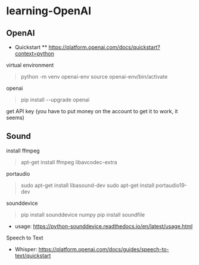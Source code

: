 # learning-OpenAI

## OpenAI
* Quickstart
** https://platform.openai.com/docs/quickstart?context=python

virtual environment
> python -m venv openai-env
> source openai-env/bin/activate

openai
> pip install --upgrade openai

get API key (you have to put money on the account to get it to work, it seems)


## Sound

install ffmpeg
> apt-get install ffmpeg libavcodec-extra

portaudio
> sudo apt-get install libasound-dev
> sudo apt-get install portaudio19-dev


sounddevice
> pip install sounddevice numpy
> pip install soundfile

* usage: https://python-sounddevice.readthedocs.io/en/latest/usage.html

Speech to Text
* Whisper: https://platform.openai.com/docs/guides/speech-to-text/quickstart
